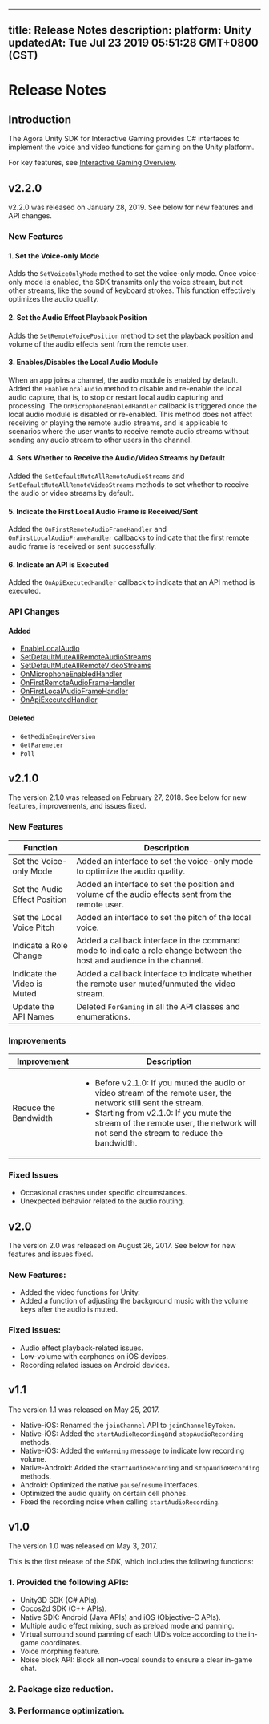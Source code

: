 
---
title: Release Notes
description: 
platform: Unity
updatedAt: Tue Jul 23 2019 05:51:28 GMT+0800 (CST)
---
# Release Notes
## Introduction

The Agora Unity SDK for Interactive Gaming provides C# interfaces to implement the voice and video functions for gaming on the Unity platform. 

For key features, see [Interactive Gaming Overview](https://docs.agora.io/en/Interactive%20Gaming/product_gaming?platform=All%20Platforms).

## v2.2.0 

v2.2.0 was released on January 28, 2019. See below for new features and API changes.

### New Features

#### 1. Set the Voice-only Mode

Adds the `SetVoiceOnlyMode` method to set the voice-only mode. Once voice-only mode is enabled, the SDK transmits only the voice stream, but not other streams, like the sound of keyboard strokes. This function effectively optimizes the audio quality.

#### 2. Set the Audio Effect Playback Position

Adds the `SetRemoteVoicePosition` method to set the playback position and volume of the audio effects sent from the remote user.

#### 3. Enables/Disables the Local Audio Module

When an app joins a channel, the audio module is enabled by default. Added the `EnableLocalAudio` method to disable and re-enable the local audio capture, that is, to stop or restart local audio capturing and processing. The `OnMicrophoneEnabledHandler` callback is triggered once the local audio module is disabled or re-enabled. This method does not affect receiving or playing the remote audio streams, and is applicable to scenarios where the user wants to receive remote audio streams without sending any audio stream to other users in the channel.

#### 4. Sets Whether to Receive the Audio/Video Streams by Default

Added the `SetDefaultMuteAllRemoteAudioStreams` and `SetDefaultMuteAllRemoteVideoStreams` methods to set whether to receive the audio or video streams by default.

#### 5. Indicate the First Local Audio Frame is Received/Sent 

Added the `OnFirstRemoteAudioFrameHandler` and `OnFirstLocalAudioFrameHandler` callbacks to indicate that the first remote audio frame is received or sent successfully.

#### 6. Indicate an API is Executed

Added the `OnApiExecutedHandler` callback to indicate that an API method is executed.

### API Changes

#### Added

- [EnableLocalAudio](../../en/API%20Reference/game_unity.md)
- [SetDefaultMuteAllRemoteAudioStreams](../../cn/API%20Reference/game_unity.md)
- [SetDefaultMuteAllRemoteVideoStreams](../../en/API%20Reference/game_unity.md)
- [OnMicrophoneEnabledHandler](../../en/API%20Reference/game_unity.md)
- [OnFirstRemoteAudioFrameHandler](../../en/API%20Reference/game_unity.md)
- [OnFirstLocalAudioFrameHandler](../../en/API%20Reference/game_unity.md)
- [OnApiExecutedHandler](../../cn/API%20Reference/game_unity.md)

#### Deleted

- `GetMediaEngineVersion`
- `GetParemeter`
- `Poll`

## v2.1.0

The version 2.1.0 was released on February 27, 2018. See below for new features, improvements, and issues fixed.

### New Features

<table>
<colgroup>
<col/>
<col/>
</colgroup>
<thead>
<tr><th>Function</th>
<th>Description</th>
</tr>
</thead>
<tbody>
<tr><td>Set the Voice-only Mode</td>
<td>Added an interface to set the voice-only mode to optimize the audio quality.</td>
</tr>
<tr><td>Set the Audio Effect Position</td>
<td>Added an interface to set the position and volume of the audio effects sent from the remote user.</td>
</tr>
<tr><td>Set the Local Voice Pitch</td>
<td>Added an interface to set the pitch of the local voice.</td>
</tr>
<tr><td>Indicate a Role Change</td>
<td>Added a callback interface in the command mode to indicate a role change between the host and audience in the channel.</td>
</tr>
<tr><td>Indicate the Video is Muted</td>
<td>Added a callback interface to indicate whether the remote user muted/unmuted the video stream.</td>
</tr>
<tr><td>Update the API Names</td>
<td>Deleted <code>ForGaming</code> in all the API classes and enumerations.</td>
</tr>
</tbody>
</table>



### Improvements

<table>
<colgroup>
<col/>
<col/>
</colgroup>
<thead>
<tr><th>Improvement</th>
<th>Description</th>
</tr>
</thead>
<tbody>
<tr><td>Reduce the Bandwidth</td>
<td>
<ul>
<li>Before v2.1.0: If you muted the audio or video stream of the remote user, the network still sent the stream.</li> 
<li>Starting from v2.1.0: If you mute the stream of the remote user, the network will not send the stream to reduce the bandwidth.</li>
</ul></td>
</tr>
</tbody>
</table>



### Fixed Issues

-   Occasional crashes under specific circumstances.
-   Unexpected behavior related to the audio routing.


## v2.0

The version 2.0 was released on August 26, 2017. See below for new features and issues fixed.

### New Features:

-   Added the video functions for Unity.
-   Added a function of adjusting the background music with the volume keys after the audio is muted.


### Fixed Issues:

-   Audio effect playback-related issues.
-   Low-volume with earphones on iOS devices.
-   Recording related issues on Android devices.


## v1.1

The version 1.1 was released on May 25, 2017. 

- Native-iOS: Renamed the <code>joinChannel</code> API to <code>joinChannelByToken</code>.
- Native-iOS: Added the <code>startAudioRecording</code>and <code>stopAudioRecording</code> methods.
- Native-iOS: Added the <code>onWarning</code> message to indicate low recording volume.
- Native-Android: Added the <code>startAudioRecording</code> and <code>stopAudioRecording</code> methods.
- Android: Optimized the native <code>pause</code>/<code>resume</code> interfaces.
- Optimized the audio quality on certain cell phones.
- Fixed the recording noise when calling <code>startAudioRecording</code>.


## v1.0 

The version 1.0 was released on May 3, 2017.

This is the first release of the SDK, which includes the following functions:

### 1. Provided the following APIs:


- Unity3D SDK (C# APIs).
- Cocos2d SDK (C++ APIs).
- Native SDK: Android (Java APIs) and iOS (Objective-C APIs).
- Multiple audio effect mixing, such as preload mode and panning.
- Virtual surround sound panning of each UID’s voice according to the in-game coordinates.
- Voice morphing feature.
- Noise block API: Block all non-vocal sounds to ensure a clear in-game chat.

### 2. Package size reduction.

### 3. Performance optimization.
